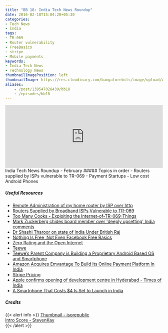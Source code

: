 ```yaml
---
title: "BB 18: India Tech News Roundup"
date: 2016-02-18T15:04:20+05:30
categories:
- Tech News
- India
tags:
- TR-069
- Router vulnerability
- FreeBasics
- stripe
- Mobile payments
keywords:
- India Tech News
- Technology News
thumbnailImagePosition: left
thumbnailImage: https://res.cloudinary.com/bangalorebits/image/upload/w_600,h_600,c_fill,r_50/v1518006932/bb-episode-assets/bb-news-thumbnail_wk4v4x.png
aliases:
    - /post/139547028439/bb18
    - /episodes/bb18
---
```

<iframe frameborder='0' height='200px' scrolling='no' seamless src='https://embed.simplecast.com/80019729?color=f5f5f5' width='100%'></iframe>
<BR>
India Tech News Roundup - February
<!--more-->
##### Topics in order
- Routers supplied by ISPs vulnerable to TR-069
- Payment Startups
- Low cost Android Phones

##### Useful Resources
*   [Remote Administration of my home router by ISP over http](https://flic.kr/p/Ed3AXS)
*   [Routers Supplied by Broadband ISPs Vulnerable to TR-069](https://www.routercheck.com/2014/08/14/major-problems-tr-069/)
*   [Too Many Cooks - Exploiting the Internet-of-TR-069-Things](https://www.youtube.com/watch?v=gFP5YcvQsKM)
*   [Mark Zuckerberg chides board member over 'deeply upsetting' India comments](https://www.theguardian.com/technology/2016/feb/10/facebook-investor-marc-andreessen-apology-offensive-india-tweet-net-neutrality-free-basics)
*   [Dr Shashi Tharoor on state of India Under British Raj](https://www.youtube.com/watch?v=f7CW7S0zxv4)
*   [Nothing Is Free, Not Even Facebook Free Basics](https://om.co/2016/02/08/nothing-is-free-not-even-facebook-free-basics/)
*   [Zero Rating and the Open Internet](https://blog.lizardwrangler.com/2015/05/06/zero-rating-and-the-open-internet/)
*   [Teewe](https://teewe.in//)
*   [Teewe’s Parent Company is Building a Proprietary Android Based OS and Smartphone](https://techpp.com/2016/01/21/creo-android-smartphone/)
*   [Amazon Acquires Emvantage To Build Its Online Payment Platform In India](https://techcrunch.com/2016/02/16/amazon-acquires-emvantage-to-build-its-online-payment-platform-in-india/)
*   [Stripe Pricing](https://stripe.com/us/pricing)
*   [Apple confirms opening of development centre in Hyderabad - Times of India](https://timesofindia.indiatimes.com/tech/tech-news/Apple-confirms-opening-of-development-centre-in-Hyderabad/articleshow/51008769.cms)
*   [A Smartphone That Costs $4 Is Set to Launch in India](https://time.com/4226992/india-cheapest-smartphone-freedom-251/)


##### Credits

{{< alert info  >}}
  [Thumbnail - isorepublic](https://isorepublic.com) <BR>
  [Intro Score - StevenKay](https://plus.google.com/+StevenKay_Detachment)<BR>
{{< /alert >}}
